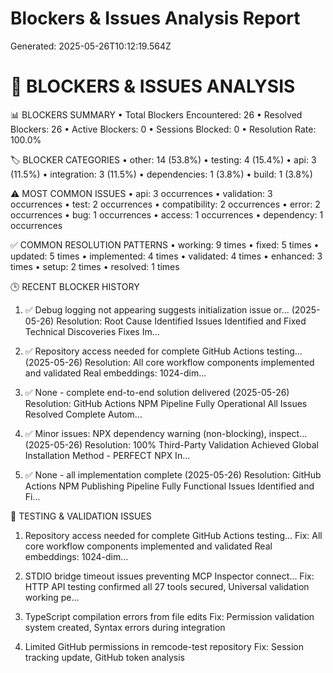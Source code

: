 # Blockers & Issues Analysis Report

Generated: 2025-05-26T10:12:19.564Z

🚫 BLOCKERS & ISSUES ANALYSIS
==================================================

📊 BLOCKERS SUMMARY
• Total Blockers Encountered: 26
• Resolved Blockers: 26
• Active Blockers: 0
• Sessions Blocked: 0
• Resolution Rate: 100.0%

🏷️  BLOCKER CATEGORIES
• other: 14 (53.8%)
• testing: 4 (15.4%)
• api: 3 (11.5%)
• integration: 3 (11.5%)
• dependencies: 1 (3.8%)
• build: 1 (3.8%)

⚠️  MOST COMMON ISSUES
• api: 3 occurrences
• validation: 3 occurrences
• test: 2 occurrences
• compatibility: 2 occurrences
• error: 2 occurrences
• bug: 1 occurrences
• access: 1 occurrences
• dependency: 1 occurrences

✅ COMMON RESOLUTION PATTERNS
• working: 9 times
• fixed: 5 times
• updated: 5 times
• implemented: 4 times
• validated: 4 times
• enhanced: 3 times
• setup: 2 times
• resolved: 1 times

🕒 RECENT BLOCKER HISTORY
1. ✅ Debug logging not appearing suggests initialization issue or... (2025-05-26)
   Resolution: Root Cause Identified Issues Identified and Fixed Technical Discoveries Fixes Im...

2. ✅ Repository access needed for complete GitHub Actions testing... (2025-05-26)
   Resolution: All core workflow components implemented and validated Real embeddings: 1024-dim...

3. ✅ None - complete end-to-end solution delivered (2025-05-26)
   Resolution: GitHub Actions NPM Pipeline Fully Operational All Issues Resolved Complete Autom...

4. ✅ Minor issues: NPX dependency warning (non-blocking), inspect... (2025-05-26)
   Resolution: 100% Third-Party Validation Achieved Global Installation Method - PERFECT NPX In...

5. ✅ None - all implementation complete (2025-05-26)
   Resolution: GitHub Actions NPM Publishing Pipeline Fully Functional Issues Identified and Fi...

🧪 TESTING & VALIDATION ISSUES
1. Repository access needed for complete GitHub Actions testing...
   Fix: All core workflow components implemented and validated Real embeddings: 1024-dim...

2. STDIO bridge timeout issues preventing MCP Inspector connect...
   Fix: HTTP API testing confirmed all 27 tools secured, Universal validation working pe...

3. TypeScript compilation errors from file edits
   Fix: Permission validation system created, Syntax errors during integration

4. Limited GitHub permissions in remcode-test repository
   Fix: Session tracking update, GitHub token analysis
